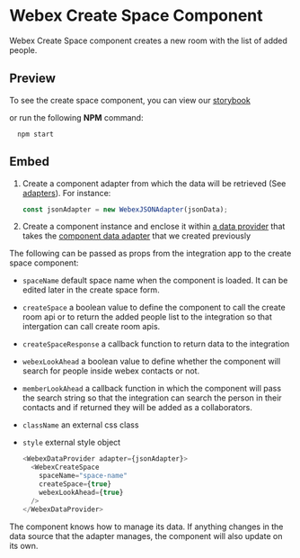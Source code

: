 # Webex Create Space Component

Webex Create Space component creates a new room with the list of added people.

## Preview

To see the create space component,
you can view our [storybook](https://webex.github.io/components/storybook/?path=/story/platform-webex-create-space--create-space)

or run the following **NPM** command:

```shell
  npm start
```

## Embed

1. Create a component adapter from which the data will be retrieved (See [adapters](../../adapters)). For instance:

    ```js
    const jsonAdapter = new WebexJSONAdapter(jsonData);
    ```

2. Create a component instance and enclose it within [a data provider](../WebexDataProvider/WebexDataProvider.js)
that takes the [component data adapter](../../adapters/WebexJSONAdapter.js) that we created previously

  The following can be passed as props from the integration app to the create space component:
  - `spaceName` default space name when the component is loaded. It can be edited later in the create space form.
  - `createSpace` a boolean value to define the component to call the create room api or to return the added people list to the integration so that intergation can call create room apis.
  - `createSpaceResponse` a callback function to return data to the integration
  - `webexLookAhead` a boolean value to define whether the component will search for people inside webex contacts or not.
  - `memberLookAhead` a callback function in which the component will pass the search string so that the integration 
  can search the person in their contacts and if returned they will be added as a collaborators.
  - `className`  an external css class
  - `style` external style object

    ```js   
    <WebexDataProvider adapter={jsonAdapter}>
      <WebexCreateSpace
        spaceName="space-name" 
        createSpace={true}
        webexLookAhead={true}
      />
    </WebexDataProvider>
    ```

The component knows how to manage its data. If anything changes in the data source that the adapter manages, the component will also update on its own.
